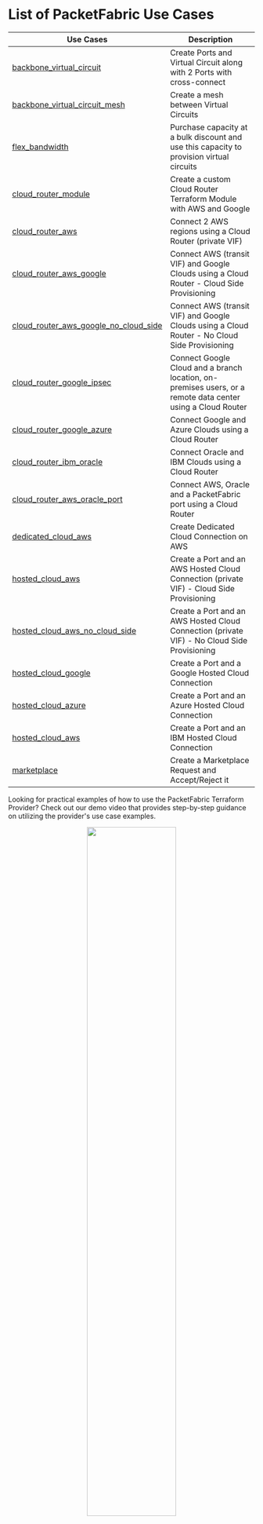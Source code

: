 # List of PacketFabric Use Cases

Use Cases | Description
--- | --- 
[backbone_virtual_circuit](./backbone_virtual_circuit) | Create Ports and Virtual Circuit along with 2 Ports with cross-connect
[backbone_virtual_circuit_mesh](./backbone_virtual_circuit_mesh) | Create a mesh between Virtual Circuits
[flex_bandwidth](./flex_bandwidth) | Purchase capacity at a bulk discount and use this capacity to provision virtual circuits
[cloud_router_module](./cloud_router_module) | Create a custom Cloud Router Terraform Module with AWS and Google
[cloud_router_aws](./cloud_router_aws) | Connect 2 AWS regions using a Cloud Router (private VIF)
[cloud_router_aws_google](./cloud_router_aws_google) | Connect AWS (transit VIF) and Google Clouds using a Cloud Router - Cloud Side Provisioning
[cloud_router_aws_google_no_cloud_side](./cloud_router_aws_google_no_cloud_side) | Connect AWS (transit VIF) and Google Clouds using a Cloud Router - No Cloud Side Provisioning
[cloud_router_google_ipsec](./cloud_router_google_ipsec) | Connect Google Cloud and a branch location, on-premises users, or a remote data center using a Cloud Router
[cloud_router_google_azure](./cloud_router_google_azure) | Connect Google and Azure Clouds using a Cloud Router
[cloud_router_ibm_oracle](./cloud_router_ibm_oracle) | Connect Oracle and IBM Clouds using a Cloud Router
[cloud_router_aws_oracle_port](./cloud_router_aws_oracle_port) | Connect AWS, Oracle and a PacketFabric port using a Cloud Router
[dedicated_cloud_aws](./dedicated_cloud_aws) | Create Dedicated Cloud Connection on AWS
[hosted_cloud_aws](./hosted_cloud_aws) | Create a Port and an AWS Hosted Cloud Connection (private VIF) - Cloud Side Provisioning
[hosted_cloud_aws_no_cloud_side](./hosted_cloud_aws_no_cloud_side) | Create a Port and an AWS Hosted Cloud Connection (private VIF) - No Cloud Side Provisioning
[hosted_cloud_google](./hosted_cloud_google) | Create a Port and a Google Hosted Cloud Connection
[hosted_cloud_azure](./hosted_cloud_azure) | Create a Port and an Azure Hosted Cloud Connection
[hosted_cloud_aws](./hosted_cloud_ibms) | Create a Port and an IBM Hosted Cloud Connection
[marketplace](./marketplace) | Create a Marketplace Request and Accept/Reject it

Looking for practical examples of how to use the PacketFabric Terraform Provider? Check out our demo video that provides step-by-step guidance on utilizing the provider's use case examples.

<p align="center"><a href="https://www.youtube.com/watch?v=1HTegktHuoM" target=”_blank”><img width="60%" height="60%" src="https://img.youtube.com/vi/1HTegktHuoM/2.jpg"></a></p>

# List of known issues on other terraform providers, please up vote!

**[AWS](https://registry.terraform.io/providers/hashicorp/aws/latest)**

- [![Issues](https://img.shields.io/github/issues/detail/state/hashicorp/terraform-provider-aws/25989)](https://github.com/hashicorp/terraform-provider-aws/issues/25989) aws_dx_public_virtual_interface does do dependency checks for amazon_address and customer_address (**impact**: PacketFabric AWS Hosted Cloud and Cloud Router using Public VIF)

- [![Issues](https://img.shields.io/github/issues/detail/state/hashicorp/terraform-provider-aws/26335)](https://github.com/hashicorp/terraform-provider-aws/issues/26335) aws_dx_connection_confirmation add timeout and do not fail when state is available (**impact**: PacketFabric AWS Hosted Cloud and Cloud Router)

- [![Issues](https://img.shields.io/github/issues/detail/state/hashicorp/terraform-provider-aws/26436)](https://github.com/hashicorp/terraform-provider-aws/issues/26436) aws_dx_connection data source: add PDF LOA in base64 encoded (**impact**: PacketFabric AWS Dedicated Cloud

- [![Issues](https://img.shields.io/github/issues/detail/state/hashicorp/terraform-provider-aws/26438)](https://github.com/hashicorp/terraform-provider-aws/issues/26438) aws_dx_locations: add Direct Connect Locations & Speed + filter capability (**impact**: PacketFabric AWS Dedicated Cloud)

**[Google Cloud](https://registry.terraform.io/providers/hashicorp/google/latest)**

- [![Issues](https://img.shields.io/github/issues/detail/state/hashicorp/terraform-provider-google/11458)](https://github.com/hashicorp/terraform-provider-google/issues/11458) Expose bgpPeers from google_compute_router (**impact**: PacketFabric Google Hosted Cloud and Cloud Router)

- [![Issues](https://img.shields.io/github/issues/detail/state/hashicorp/terraform-provider-google/12624)](https://github.com/hashicorp/terraform-provider-google/issues/12624) New data source for google_compute_interconnect_attachment (**impact**: PacketFabric Google Hosted Cloud and Cloud Router)

- [![Issues](https://img.shields.io/github/issues/detail/state/hashicorp/terraform-provider-google/12631)](https://github.com/hashicorp/terraform-provider-google/issues/12631) google_compute_interconnect_attachment  Error 400: The resource is not ready (**impact**: PacketFabric Google Hosted Cloud and Cloud Router)

- [![Issues](https://img.shields.io/github/issues/detail/state/hashicorp/terraform-provider-google/13103)](https://github.com/hashicorp/terraform-provider-google/issues/13103) Add md5_authentication_key in google_compute_router (**impact**: PacketFabric Google Hosted Cloud and Cloud Router)

**[Terraform](https://www.terraform.io/)**

- [![Issues](https://img.shields.io/github/issues/detail/state/hashicorp/terraform/27360)](https://github.com/hashicorp/terraform/issues/27360) Add support for lifecycle meta-argument in modules (**impact**: PacketFabric Google Cloud Router)
